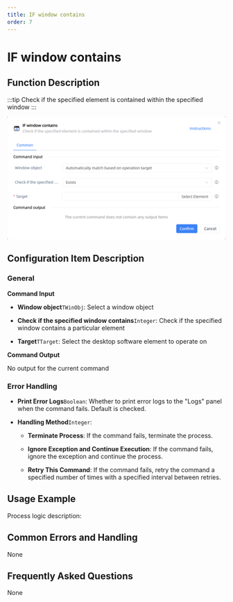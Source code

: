 ```yaml
---
title: IF window contains
order: 7
---
```


# IF window contains

## Function Description

:::tip 
Check if the specified element is contained within the specified window
:::

![IF window contains](../../assets/IF%20window%20contains_command.png)

## Configuration Item Description

### General

**Command Input**

- **Window object**`TWinObj`: Select a window object

- **Check if the specified window contains**`Integer`: Check if the specified window contains a particular element

- **Target**`TTarget`: Select the desktop software element to operate on


**Command Output**

No output for the current command

### Error Handling

- **Print Error Logs**`Boolean`: Whether to print error logs to the "Logs" panel when the command fails. Default is checked. 

- **Handling Method**`Integer`:

    - **Terminate Process**: If the command fails, terminate the process.

    - **Ignore Exception and Continue Execution**: If the command fails, ignore the exception and continue the process.

    - **Retry This Command**: If the command fails, retry the command a specified number of times with a specified interval between retries.

## Usage Example

Process logic description:

## Common Errors and Handling

None

## Frequently Asked Questions

None

